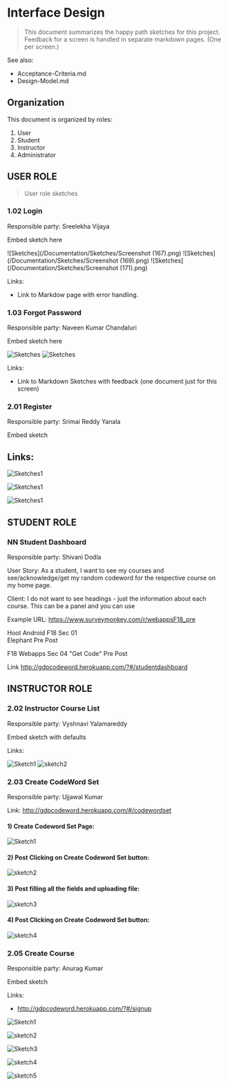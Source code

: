 # Interface Design

> This document summarizes the happy path sketches for this project. Feedback for a screen is handled in separate markdown pages. (One per screen.)

See also:

- Acceptance-Criteria.md
- Design-Model.md


## Organization

This document is organized by roles:

1. User
2. Student
3. Instructor
4. Administrator

## USER ROLE

> User role sketches

### 1.02 Login

Responsible party: Sreelekha Vijaya

Embed sketch here

![Sketches](/Documentation/Sketches/Screenshot (167).png)
![Sketches](/Documentation/Sketches/Screenshot (169).png)
![Sketches](/Documentation/Sketches/Screenshot (171).png)

Links:
- Link to Markdow page with error handling.


### 1.03 Forgot Password

Responsible party: Naveen Kumar Chandaluri

Embed sketch here

![Sketches](/Documentation/Sketches/Forget1.png)
![Sketches](/Documentation/Sketches/Forget2.png)

Links:
- Link to Markdown Sketches with feedback (one document just for this screen)


### 2.01 Register

Responsible party: Srimai Reddy Yanala

Embed sketch

Links:
- 
![Sketches1](/Documentation/Sketches/Register.PNG)

![Sketches1](/Documentation/Sketches/Register2.PNG)

![Sketches1](/Documentation/Sketches/Register3.PNG)


## STUDENT ROLE


### NN Student Dashboard 

Responsible party: Shivani Dodla

User Story: As a student, I want to see my courses and see/acknowledge/get my random codeword for the respective course on my home page.

Client: I do not want to see headings - just the information about each course. This can be a panel and you can use <Link to Presurvey>

Example URL: <https://www.surveymonkey.com/r/webappsF18_pre>

Hoot Android F18 Sec 01  
Elephant
Pre
Post

F18 Webapps Sec 04
"Get Code"
Pre
Post

Link <http://gdpcodeword.herokuapp.com/?#/studentdashboard>


## INSTRUCTOR ROLE

### 2.02 Instructor Course List

Responsible party: Vyshnavi Yalamareddy

Embed sketch with defaults

Links:


![Sketch1](/Documentation/Sketches/Instructorcourselist1.PNG)
![sketch2](/Documentation/Sketches/Instructorcourselist2.PNG)

### 2.03 Create CodeWord Set

Responsible party: Ujjawal Kumar

Link: <http://gdpcodeword.herokuapp.com/#/codewordset>

#### 1) Create Codeword Set Page:
![Sketch1](./Sketches/CodewordSetDashboard.PNG)

#### 2) Post Clicking on Create Codeword Set button:
![sketch2](./Sketches/CreateCodeWordSet1.PNG)

#### 3) Post filling all the fields and uploading file:
![sketch3](./Sketches/CreateCodeWordSet2.PNG)

#### 4) Post Clicking on Create Codeword Set button:
![sketch4](./Sketches/CodeWordSetAdded.PNG)

### 2.05 Create Course

Responsible party: Anurag Kumar

Embed sketch

Links:
- <http://gdpcodeword.herokuapp.com/?#/signup>


![ Sketch1 ](/Documentation/Sketches/Addcourse1.png)

![ sketch2 ](/Documentation/Sketches/Addcourse2.png)

![ Sketch3 ](/Documentation/Sketches/Addcourse3.png)

![ sketch4 ](/Documentation/Sketches/Addcourse4.png)

![ sketch5 ](/Documentation/Sketches/Addcourse5.png)
